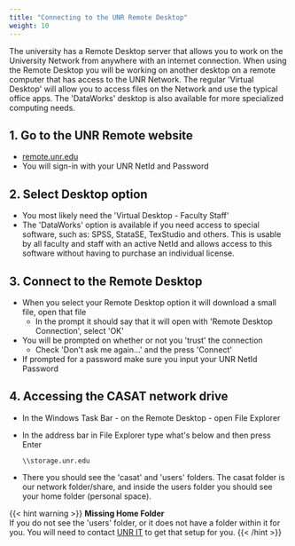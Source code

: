 ```yaml
---
title: "Connecting to the UNR Remote Desktop"
weight: 10
---
```


The university has a Remote Desktop server that allows you to work on the University Network from anywhere with an internet connection. When using the Remote Desktop you will be working on another desktop on a remote computer that has access to the UNR Network. The regular 'Virtual Desktop' will allow you to access files on the Network and use the typical office apps. The 'DataWorks' desktop is also available for more specialized computing needs.

## 1. Go to the UNR Remote website
- [remote.unr.edu](https://remote.unr.edu)
- You will sign-in with your UNR NetId and Password

## 2. Select Desktop option
- You most likely need the 'Virtual Desktop - Faculty Staff'
- The 'DataWorks' option is available if you need access to special software, such as: SPSS, StataSE, TexStudio and others. This is usable by all faculty and staff with an active NetId and allows access to this software without having to purchase an individual license.

## 3. Connect to the Remote Desktop
- When you select your Remote Desktop option it will download a small file, open that file
    - In the prompt it should say that it will open with 'Remote Desktop Connection', select 'OK'
- You will be prompted on whether or not you 'trust' the connection
    - Check 'Don't ask me again...' and the press 'Connect'
- If prompted for a password make sure you input your UNR NetId Password

## 4. Accessing the CASAT network drive
- In the Windows Task Bar - on the Remote Desktop - open File Explorer
- In the address bar in File Explorer type what's below and then press Enter

    `\\storage.unr.edu`

- There you should see the 'casat' and 'users' folders. The casat folder is our network folder/share, and inside the users folder you should see your home folder (personal space).

{{< hint warning >}}
**Missing Home Folder**\
If you do not see the 'users' folder, or it does not have a folder within it for you. You will need to contact [UNR IT](https://oit.unr.edu) to get that setup for you.
{{< /hint >}}

